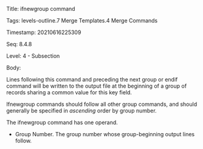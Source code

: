 Title:  ifnewgroup command

Tags:   levels-outline.7 Merge Templates.4 Merge Commands

Timestamp: 20210616225309

Seq:    8.4.8

Level:  4 - Subsection

Body: 

Lines following this command and preceding the next group or endif command will be written to the output file at the beginning of a group of records sharing a common value for this key field. 

Ifnewgroup commands should follow all other group commands, and should generally be specified in *ascending* order by group number. 

The ifnewgroup command has one operand.


+ Group Number. The group number whose group-beginning output lines follow.
